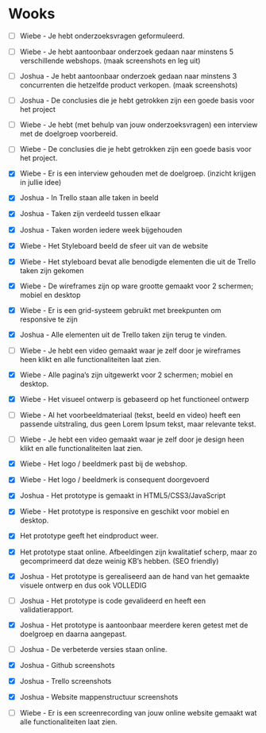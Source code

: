 # Wooks

- [ ] Wiebe - Je hebt onderzoeksvragen geformuleerd.
- [ ] Wiebe - Je hebt aantoonbaar onderzoek gedaan naar minstens 5 verschillende webshops. (maak screenshots en leg uit)
- [ ] Joshua - Je hebt aantoonbaar onderzoek gedaan naar minstens 3 concurrenten die hetzelfde product verkopen. (maak screenshots)
- [ ] Joshua - De conclusies die je hebt getrokken zijn een goede basis voor het project

- [ ] Wiebe - Je hebt (met behulp van jouw onderzoeksvragen) een interview met de doelgroep voorbereid.
- [ ] Wiebe - De conclusies die je hebt getrokken zijn een goede basis voor het project.
- [x] Wiebe - Er is een interview gehouden met de doelgroep. (inzicht krijgen in jullie idee)

- [x] Joshua - In Trello staan alle taken in beeld
- [x] Joshua - Taken zijn verdeeld tussen elkaar
- [x] Joshua - Taken worden iedere week bijgehouden

- [x] Wiebe - Het Styleboard beeld de sfeer uit van de website
- [x] Wiebe - Het styleboard bevat alle benodigde elementen die uit de Trello taken zijn gekomen

- [x] Wiebe - De wireframes zijn op ware grootte gemaakt voor 2 schermen; mobiel en desktop
- [x] Wiebe - Er is een grid-systeem gebruikt met breekpunten om responsive te zijn
- [x] Joshua - Alle elementen uit de Trello taken zijn terug te vinden.
- [ ] Wiebe - Je hebt een video gemaakt waar je zelf door je wireframes heen klikt en alle functionaliteiten laat zien.

- [x] Wiebe - Alle pagina’s zijn uitgewerkt voor 2 schermen; mobiel en desktop.
- [x] Wiebe - Het visueel ontwerp is gebaseerd op het functioneel ontwerp
- [ ] Wiebe - Al het voorbeeldmateriaal (tekst, beeld en video) heeft een passende uitstraling, dus geen Lorem Ipsum tekst, maar relevante tekst.
- [ ] Wiebe - Je hebt een video gemaakt waar je zelf door je design heen klikt en alle functionaliteiten laat zien.

- [x] Wiebe - Het logo / beeldmerk past bij de webshop.
- [x] Wiebe - Het logo / beeldmerk is consequent doorgevoerd

- [x] Joshua - Het prototype is gemaakt in HTML5/CSS3/JavaScript
- [x] Wiebe - Het prototype is responsive en geschikt voor mobiel en desktop.
- [x] Het prototype geeft het eindproduct weer.
- [x] Het prototype staat online. Afbeeldingen zijn kwalitatief scherp, maar zo gecomprimeerd dat deze weinig KB’s hebben. (SEO friendly)
- [x] Joshua - Het prototype is gerealiseerd aan de hand van het gemaakte visuele ontwerp en dus ook VOLLEDIG
- [ ] Joshua - Het prototype is code gevalideerd en heeft een validatierapport.

- [x] Joshua - Het prototype is aantoonbaar meerdere keren getest met de doelgroep en daarna aangepast.
- [ ] Joshua - De verbeterde versies staan online.

- [x] Joshua - Github screenshots
- [x] Joshua - Trello screenshots
- [x] Joshua - Website mappenstructuur screenshots
- [ ] Wiebe - Er is een screenrecording van jouw online website gemaakt wat alle functionaliteiten laat zien.
